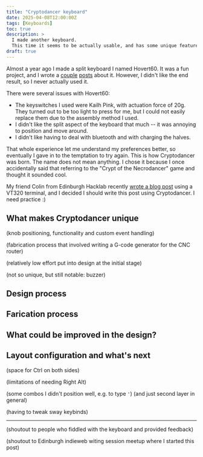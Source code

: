 ```yaml
---
title: "Cryptodancer keyboard"
date: 2025-04-08T12:00:00Z
tags: [Keyboards]
toc: true
description: >
  I made another keyboard.
  This time it seems to be actually usable, and has some unique features.
draft: true
---
```


Almost a year ago I made a split keyboard I named Hovert60.
It was a fun project, and I wrote a [couple][hovert60-1] [posts][hovert60-2] about it.
However, I didn't like the end result, so I never actually used it.

[hovert60-1]: /post/devlog-hovert60-01/
[hovert60-2]: /post/devlog-hovert60-02/

There were several issues with Hovert60:
- The keyswitches I used were Kailh Pink, with actuation force of 20g.
  They turned out to be too light to press for me, but I could not easily replace them due to the assembly method I used.
- I didn't like the split aspect of the keyboard that much -- it was annoying to position and move around.
- I didn't like having to deal with bluetooth and with charging the halves.

That whole experience let me understand my preferences better, so eventually I gave in to the temptation to try again.
This is how Cryptodancer was born.
The name does not mean anything.
I chose it because I once accidentally said that referring to the "Crypt of the Necrodancer" game and thought it sounded cool.

My friend Colin from Edinburgh Hacklab recently [wrote a blog post][colin-vt320] using a VT320 terminal, and I decided I should write this post using Cryptodancer.
I need practice :)

[colin-vt320]: https://pointinthecloud.com/2025-03-15-190000.html

## What makes Cryptodancer unique

(knob positioning, functionality and custom event handling)

(fabrication process that involved writing a G-code generator for the CNC router)

(relatively low effort put into design at the initial stage)

(not so unique, but still notable: buzzer)

## Design process

## Farication process

## What could be improved in the design?

## Layout configuration and what's next

(space for Ctrl on both sides)

(limitations of needing Right Alt)

(some combos I didn't position well, e.g. to type `'`)
(and just second layer in general)

(having to tweak sway keybinds)

---

(shoutout to people who fiddled with the keyboard and provided feedback)

(shoutout to Edinburgh indieweb witing session meetup where I started this post)
